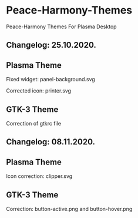 # Peace-Harmony-Themes
Peace-Harmony Themes For Plasma Desktop 

Changelog: 25.10.2020.
----------------------

Plasma Theme 
-------------

Fixed widget: panel-background.svg

Corrected icon: printer.svg

GTK-3 Theme
-----------

Correction of gtkrc file

Changelog: 08.11.2020.
---------------------

Plasma Theme
-------------

Icon correction: clipper.svg

GTK-3 Theme
-----------

Correction: button-active.png and button-hover.png

